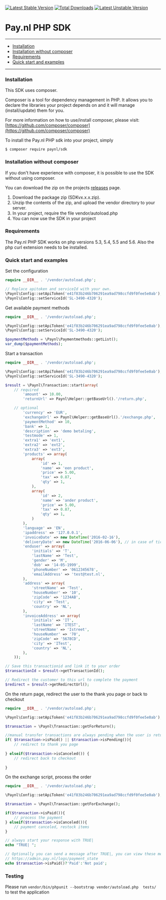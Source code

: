[![Latest Stable Version](https://poser.pugx.org/paynl/sdk/v/stable)](https://packagist.org/packages/paynl/sdk) [![Total Downloads](https://poser.pugx.org/paynl/sdk/downloads)](https://packagist.org/packages/paynl/sdk) [![Latest Unstable Version](https://poser.pugx.org/paynl/sdk/v/unstable)](https://packagist.org/packages/paynl/sdk)
# Pay.nl PHP SDK

---

- [Installation](#installation)
- [Installation without composer](#installation-without-composer)
- [Requirements](#requirements)
- [Quick start and examples](#quick-start-and-examples)

---

### Installation

This SDK uses composer.

Composer is a tool for dependency management in PHP. It allows you to declare the libraries your project depends on and it will manage (install/update) them for you.

For more information on how to use/install composer, please visit: [https://github.com/composer/composer](https://github.com/composer/composer)

To install the Pay.nl PHP sdk into your project, simply

	$ composer require paynl/sdk
	
### Installation without composer

If you don't have experience with composer, it is possible to use the SDK without using composer.

You can download the zip on the projects [releases](https://github.com/paynl/sdk/releases) page.

1. Download the package zip (SDKvx.x.x.zip).
2. Unzip the contents of the zip, and upload the vendor directory to your server.
3. In your project, require the file vendor/autoload.php
4. You can now use the SDK in your project

### Requirements

The Pay.nl PHP SDK works on php versions 5.3, 5.4, 5.5 and 5.6.
Also the php curl extension needs to be installed.

### Quick start and examples

Set the configuration
```php
require __DIR__ . '/vendor/autoload.php';

// Replace apitoken and serviceId with your own.
\Paynl\Config::setApiToken('e41f83b246b706291ea9ad798ccfd9f0fee5e0ab');
\Paynl\Config::setServiceId('SL-3490-4320');
```

Get available payment methods
```php
require __DIR__ . '/vendor/autoload.php';

\Paynl\Config::setApiToken('e41f83b246b706291ea9ad798ccfd9f0fee5e0ab');
\Paynl\Config::setServiceId('SL-3490-4320');

$paymentMethods = \Paynl\Paymentmethods::getList();
var_dump($paymentMethods);
```

Start a transaction
```php
require __DIR__ . '/vendor/autoload.php';

\Paynl\Config::setApiToken('e41f83b246b706291ea9ad798ccfd9f0fee5e0ab');
\Paynl\Config::setServiceId('SL-3490-4320');

$result = \Paynl\Transaction::start(array(
    // required
        'amount' => 10.00,
        'returnUrl' => Paynl\Helper::getBaseUrl().'/return.php',

    // optional
    	'currency' => 'EUR',
        'exchangeUrl' => Paynl\Helper::getBaseUrl().'/exchange.php',
        'paymentMethod' => 10,
        'bank' => 1,
        'description' => 'demo betaling',
        'testmode' => 1,
        'extra1' => 'ext1',
        'extra2' => 'ext2',
        'extra3' => 'ext3',
        'products' => array(
            array(
                'id' => 1,
                'name' => 'een product',
                'price' => 5.00,
                'tax' => 0.87,
                'qty' => 1,
            ),
            array(
                'id' => 2,
                'name' => 'ander product',
                'price' => 5.00,
                'tax' => 0.87,
                'qty' => 1,
            )
        ),
        'language' => 'EN',
        'ipaddress' => '127.0.0.1',
        'invoiceDate' => new DateTime('2016-02-16'),
        'deliveryDate' => new DateTime('2016-06-06'), // in case of tickets for an event, use the event date here
        'enduser' => array(
            'initials' => 'T',
            'lastName' => 'Test',
            'gender' => 'M',
            'dob' => '14-05-1999',
            'phoneNumber' => '0612345678',
            'emailAddress' => 'test@test.nl',
        ),
        'address' => array(
            'streetName' => 'Test',
            'houseNumber' => '10',
            'zipCode' => '1234AB',
            'city' => 'Test',
            'country' => 'NL',
        ),
        'invoiceAddress' => array(
            'initials' => 'IT',
            'lastName' => 'ITEST',
            'streetName' => 'Istreet',
            'houseNumber' => '70',
            'zipCode' => '5678CD',
            'city' => 'ITest',
            'country' => 'NL',
        ),
    ));

// Save this transactionid and link it to your order
$transactionId = $result->getTransactionId();

// Redirect the customer to this url to complete the payment
$redirect = $result->getRedirectUrl();
```

On the return page, redirect the user to the thank you page or back to checkout
```php
require __DIR__ . '/vendor/autoload.php';

\Paynl\Config::setApiToken('e41f83b246b706291ea9ad798ccfd9f0fee5e0ab');

$transaction = \Paynl\Transaction::getForReturn();

//manual transfer transactions are always pending when the user is returned
if( $transaction->isPaid() || $transaction->isPending()){
    // redirect to thank you page
    
} elseif($transaction->isCanceled()) {
    // redirect back to checkout
   
}
```

On the exchange script, process the order
```php
require __DIR__ . '/vendor/autoload.php';

\Paynl\Config::setApiToken('e41f83b246b706291ea9ad798ccfd9f0fee5e0ab');

$transaction = \Paynl\Transaction::getForExchange();

if($transaction->isPaid()){
    // process the payment
} elseif($transaction->isCanceled()){
    // payment canceled, restock items
}

// always start your response with TRUE|
echo "TRUE| ";

// Optionally you can send a message after TRUE|, you can view these messages in the logs.
// https://admin.pay.nl/logs/payment_state
echo $transaction->isPaid()?'Paid':'Not paid';


```

### Testing
Please run ```vendor/bin/phpunit --bootstrap vendor/autoload.php  tests/``` to test the application